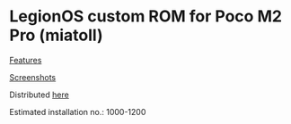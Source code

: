 LegionOS custom ROM for Poco M2 Pro (miatoll)
==============================

[Features ](https:legionos.org/#features)

[Screenshots](https://legionos.org/#screenshots)

Distributed [here](https://t.me/legionupdates)

Estimated installation no.: 1000-1200
